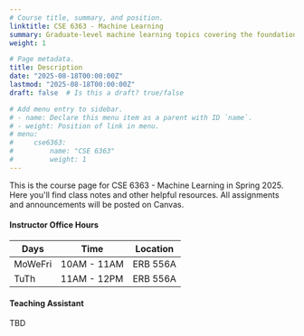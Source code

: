 ```yaml
---
# Course title, summary, and position.
linktitle: CSE 6363 - Machine Learning
summary: Graduate-level machine learning topics covering the foundations up to modern publications.
weight: 1

# Page metadata.
title: Description
date: "2025-08-18T00:00:00Z"
lastmod: "2025-08-18T00:00:00Z"
draft: false  # Is this a draft? true/false

# Add menu entry to sidebar.
# - name: Declare this menu item as a parent with ID `name`.
# - weight: Position of link in menu.
# menu:
#     cse6363:
#         name: "CSE 6363"
#         weight: 1
---
```


This is the course page for CSE 6363 - Machine Learning in Spring 2025. Here you'll find class notes and other helpful resources. All assignments and announcements will be posted on Canvas.

#### Instructor Office Hours

| Days    | Time        | Location |
| ------- | ----------- | -------- |
| MoWeFri | 10AM - 11AM | ERB 556A |
| TuTh    | 11AM - 12PM | ERB 556A |

#### Teaching Assistant

TBD